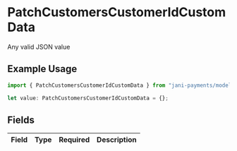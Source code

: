 # PatchCustomersCustomerIdCustomData

Any valid JSON value

## Example Usage

```typescript
import { PatchCustomersCustomerIdCustomData } from "jani-payments/models/operations";

let value: PatchCustomersCustomerIdCustomData = {};
```

## Fields

| Field       | Type        | Required    | Description |
| ----------- | ----------- | ----------- | ----------- |